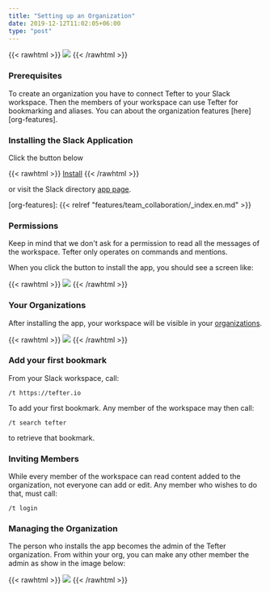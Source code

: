 ```yaml
---
title: "Setting up an Organization"
date: 2019-12-12T11:02:05+06:00
type: "post"
---
```


{{< rawhtml >}}
  <img class="inpage-hero" src="/images/organizations_setup.svg"/>
{{< /rawhtml >}}


### Prerequisites

To create an organization you have to connect Tefter to your Slack workspace.
Then the members of your workspace can use Tefter for bookmarking and aliases.
You can about the organization features [here][org-features].

### Installing the Slack Application

Click the button below

{{< rawhtml >}}
<a class="btn btn-primary" href="https://tefter.io/integrations/slack_direct_install_callback">Install</a>
{{< /rawhtml >}}

or visit the Slack directory [app page](https://slack.com/apps/AFBC4A147-tefter).

[org-features]: {{< relref "features/team_collaboration/_index.en.md" >}}

### Permissions

Keep in mind that we don't ask for a permission to read all the messages of the workspace.
Tefter only operates on commands and mentions.

When you click the button to install the app, you should see a screen
like:

{{< rawhtml >}}
  <img class="inpage-hero" src="/images/slack_permissions.webp"/>
{{< /rawhtml >}}

### Your Organizations

After installing the app, your workspace will be visible in your [organizations](https://tefter.io/organizations).

{{< rawhtml >}}
  <img class="inpage-hero" src="/images/orgs_list.webp"/>
{{< /rawhtml >}}

### Add your first bookmark


From your Slack workspace, call:

```
/t https://tefter.io
```

To add your first bookmark. Any member of the workspace may then call:

```
/t search tefter
```

to retrieve that bookmark.


### Inviting Members

While every member of the workspace can read content added to the organization, not everyone can add or edit.
Any member who wishes to do that, must call:

```
/t login
```

### Managing the Organization

The person who installs the app becomes the admin of the Tefter organization.
From within your org, you can make any other member the admin as show in
the image below:

{{< rawhtml >}}
  <img src="/images/transfer_admin.png"/>
{{< /rawhtml >}}
